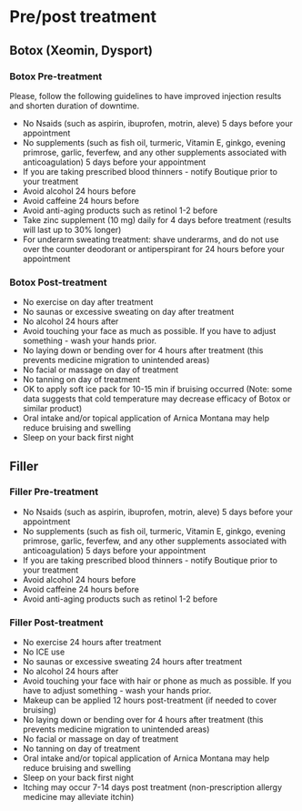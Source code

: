 # Pre/post treatment

## Botox (Xeomin, Dysport)

### Botox Pre-treatment
Please, follow the following guidelines to have improved injection results and shorten duration of downtime. 

- No Nsaids (such as aspirin, ibuprofen, motrin, aleve) 5 days before your appointment
- No supplements (such as fish oil, turmeric, Vitamin E, ginkgo, evening primrose, garlic, feverfew, and any other supplements associated with anticoagulation) 5 days before your appointment
- If you are taking prescribed blood thinners - notify Boutique prior to your treatment
- Avoid alcohol 24 hours before 
- Avoid caffeine 24 hours before
- Avoid anti-aging products such as retinol 1-2 before
- Take zinc supplement (10 mg) daily for 4 days before treatment (results will last up to 30% longer)
- For underarm sweating treatment: shave underarms, and do not use over the counter deodorant or antiperspirant for 24 hours before your appointment

### Botox Post-treatment
- No exercise on day after treatment
- No saunas or excessive sweating on day after treatment
- No alcohol 24 hours after 
- Avoid touching your face as much as possible. If you have to adjust something - wash your hands prior. 
- No laying down or bending over for 4 hours after treatment (this prevents medicine migration to unintended areas)
- No facial or massage on day of treatment
- No tanning on day of treatment
- OK to apply soft ice pack for 10-15 min if bruising occurred (Note: some data suggests that cold temperature may decrease efficacy of Botox or similar product)
- Oral intake and/or topical application of Arnica Montana may help reduce bruising and swelling
- Sleep on your back first night 

## Filler 

### Filler Pre-treatment

- No Nsaids (such as aspirin, ibuprofen, motrin, aleve) 5 days before your appointment
- No supplements (such as fish oil, turmeric, Vitamin E, ginkgo, evening primrose, garlic, feverfew, and any other supplements associated with anticoagulation) 5 days before your appointment
- If you are taking prescribed blood thinners - notify Boutique prior to your treatment
- Avoid alcohol 24 hours before 
- Avoid caffeine 24 hours before
- Avoid anti-aging products such as retinol 1-2 before

### Filler Post-treatment

- No exercise 24 hours after treatment
- No ICE use
- No saunas or excessive sweating 24 hours after treatment
- No alcohol 24 hours after 
- Avoid touching your face with hair or phone as much as possible. If you have to adjust something - wash your hands prior. 
- Makeup can be applied 12 hours post-treatment (if needed to cover bruising)
- No laying down or bending over for 4 hours after treatment (this prevents medicine migration to unintended areas)
- No facial or massage on day of treatment
- No tanning on day of treatment
- Oral intake and/or topical application of Arnica Montana may help reduce bruising and swelling
- Sleep on your back first night
- Itching may occur 7-14 days post treatment (non-prescription allergy medicine may alleviate itchin) 
